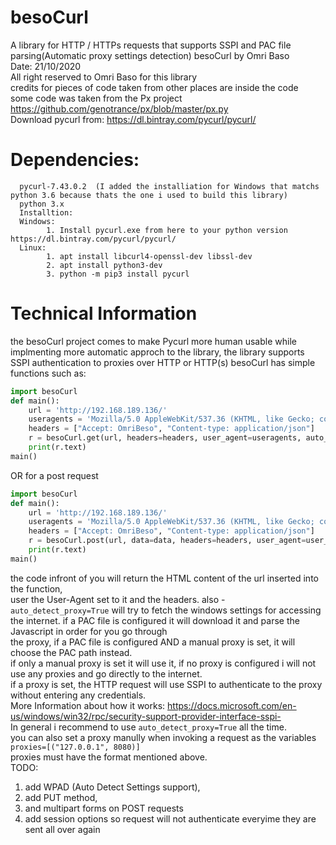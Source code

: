 # besoCurl
A library for HTTP / HTTPs requests that supports SSPI and PAC file parsing(Automatic proxy settings detection)
besoCurl by Omri Baso  
Date: 21/10/2020  
All right reserved to Omri Baso for this library  
credits for pieces of code taken from other places are inside the code  
some code was taken from the Px project  
https://github.com/genotrance/px/blob/master/px.py  
Download pycurl from: https://dl.bintray.com/pycurl/pycurl/
# Dependencies:   
      pycurl-7.43.0.2  (I added the installiation for Windows that matchs python 3.6 because thats the one i used to build this library)  
      python 3.x 
      Installtion:  
      Windows:
            1. Install pycurl.exe from here to your python version https://dl.bintray.com/pycurl/pycurl/
      Linux:
            1. apt install libcurl4-openssl-dev libssl-dev  
            2. apt install python3-dev  
            3. python -m pip3 install pycurl  

# Technical Information  
the besoCurl project comes to make Pycurl more human usable while implmenting 
more automatic approch to the library, the library supports SSPI authentication to proxies over HTTP or HTTP(s) 
besoCurl has simple functions such as:  
```python  
import besoCurl
def main():  
    url = 'http://192.168.189.136/'
    useragents = 'Mozilla/5.0 AppleWebKit/537.36 (KHTML, like Gecko; compatible; Googlebot/2.1; Safari/537.36'  
    headers = ["Accept: OmriBeso", "Content-type: application/json"]  
    r = besoCurl.get(url, headers=headers, user_agent=useragents, auto_detect_proxy=True)  
    print(r.text)  
main()  
```
OR for a post request
```python
import besoCurl
def main():
    url = 'http://192.168.189.136/'
    useragents = 'Mozilla/5.0 AppleWebKit/537.36 (KHTML, like Gecko; compatible; Googlebot/2.1; Safari/537.36'
    headers = ["Accept: OmriBeso", "Content-type: application/json"]
    r = besoCurl.post(url, data=data, headers=headers, user_agent=user_agent, auto_detect_proxy=True)
    print(r.text)
main()    
```
the code infront of you will return the HTML content of the url inserted into the function,  
user the User-Agent set to it and the headers. 
also - `auto_detect_proxy=True` will try to fetch the windows settings for accessing the internet. 
if a PAC file is configured it will download it and parse the Javascript in order for you go through   
the proxy, if a PAC file is configured AND a manual proxy is set, it will choose the PAC path instead.  
if only a manual proxy is set it will use it, if no proxy is configured i will not use any proxies and go directly to the internet.  
if a proxy is set, the HTTP request will use SSPI to authenticate to the proxy without entering any credentials.  
More Information about how it works: https://docs.microsoft.com/en-us/windows/win32/rpc/security-support-provider-interface-sspi-  
In general i recommend to use `auto_detect_proxy=True` all the time.  
you can also set a proxy manully when invoking a request as the variables `proxies=[("127.0.0.1", 8080)]`  
proxies must have the format mentioned above.  
TODO:  
1. add WPAD (Auto Detect Settings support),  
2. add PUT method,  
3. and multipart forms on POST requests 
4. add session options so request will not authenticate everyime they are sent all over again 

